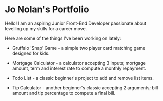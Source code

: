 # Jo Nolan's Portfolio

Hello! I am an aspiring Junior Front-End Developer passionate about levelling up my skills for a career move. 

Here are some of the things I've been working on lately:

 - Gruffalo 'Snap' Game - a simple two player card matching game designed for kids. 
 
 - Mortgage Calculator - a calculator accepting 3 inputs; mortgage amount, term and interest rate to compute a monthly repayment.

 - Todo List - a classic beginner's project to add and remove list items.

 - Tip Calculator - another beginner's classic accepting 2 arguments; bill amount and tip percentage to compute a final bill.
